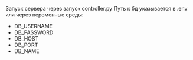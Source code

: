Запуск сервера через запуск controller.py
Путь к бд указывается в .env или через переменные среды:
  - DB_USERNAME
  - DB_PASSWORD
  - DB_HOST
  - DB_PORT
  - DB_NAME

